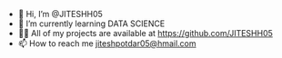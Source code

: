 - 👋 Hi, I’m @JITESHH05
- 🌱 I’m currently learning DATA SCIENCE
- 👨‍💻 All of my projects are available at https://github.com/JITESHH05
- 📫 How to reach me jiteshpotdar05@hmail.com
